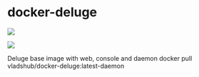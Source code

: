 # docker-deluge

[![](https://images.microbadger.com/badges/image/vladshub/deluge-daemon.svg)](https://microbadger.com/images/vladshub/deluge-daemon "Get your own image badge on microbadger.com")


[![](https://images.microbadger.com/badges/version/vladshub/deluge-daemon.svg)](https://microbadger.com/images/vladshub/deluge-daemon "Get your own image badge on microbadger.com")

Deluge base image with web, console and daemon
docker pull vladshub/docker-deluge:latest-daemon

